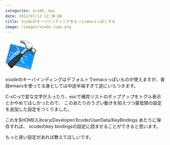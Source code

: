 ```yaml
---
categories: xcode, mac
date: 2012/07/12 12:30:00
title: Xcodeのキーバインディングをもっとemacsっぽくする
image: /images/xcode-logo.png
---
```


![xcode](/images/xcode-logo.png)

xcodeのキーバインディングはデフォルトでemacsっぽいものが使えますが、普段emacsを使ってる身としては中途半端すぎて逆にいらつきます。

C-xC-sで変な文字が入ったり、escで補完リストのポップアップをトグル表示とかやめてほしかったので、
このあたりのうざい動きを抑えつつ最低限の設定を追加した設定をつくりました。

<script src="https://gist.github.com/3095366.js"> </script>


これを$HOME/Library/Developer/Xcode/UserData/KeyBindings あたりに保存すれば、
xcodeのkey bindingsの設定に読ませることができると思います。

もっと良い設定があれば教えてほしいです。

